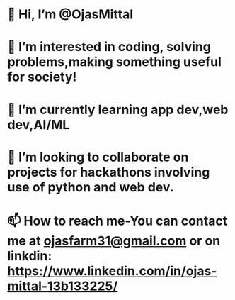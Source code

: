 # 👋 Hi, I’m @OjasMittal 

# 👀 I’m interested in coding, solving problems,making something useful for society!

# 🌱 I’m currently learning app dev,web dev,AI/ML

# 💞️ I’m looking to collaborate on projects for hackathons involving use of python and web dev.

# 📫 How to reach me-You can contact me at ojasfarm31@gmail.com or on linkdin: https://www.linkedin.com/in/ojas-mittal-13b133225/

<!---
OjasMittal/OjasMittal is a ✨ special ✨ repository because its `README.md` (this file) appears on your GitHub profile.
You can click the Preview link to take a look at your changes.
--->
